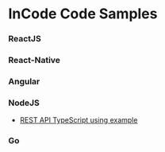 # InCode Code Samples

### ReactJS

### React-Native

### Angular

### NodeJS

- [REST API TypeScript using example](./node-js/nestjs-rest-api)

### Go
